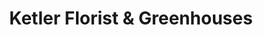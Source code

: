 ---
title: "Ketler Florist & Greenhouses"
url: /hanover-township/ketler-florist-and-greenhouses/
shop: florist
---